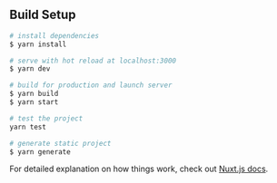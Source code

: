 

## Build Setup

```bash
# install dependencies
$ yarn install

# serve with hot reload at localhost:3000
$ yarn dev

# build for production and launch server
$ yarn build
$ yarn start

# test the project
yarn test

# generate static project
$ yarn generate
```

For detailed explanation on how things work, check out [Nuxt.js docs](https://nuxtjs.org).
